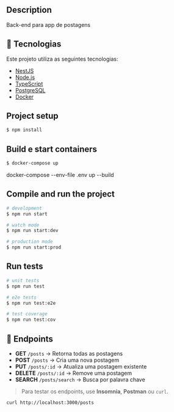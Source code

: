 
## Description

Back-end para app de postagens

## 🚀 Tecnologias

Este projeto utiliza as seguintes tecnologias:

- [NestJS](https://nestjs.com/)
- [Node.js](https://nodejs.org/)
- [TypeScript](https://www.typescriptlang.org/)
- [PostgreSQL](https://www.postgresql.org/)
- [Docker](https://www.docker.com/)


## Project setup

```bash
$ npm install
```
## Build e start containers
```bash
$ docker-compose up
```
docker-compose --env-file .env up --build

## Compile and run the project

```bash
# development
$ npm run start

# watch mode
$ npm run start:dev

# production mode
$ npm run start:prod
```

## Run tests

```bash
# unit tests
$ npm run test

# e2e tests
$ npm run test:e2e

# test coverage
$ npm run test:cov
```

## 🔗 Endpoints

- **GET** `/posts` → Retorna todas as postagens
- **POST** `/posts` → Cria uma nova postagem
- **PUT** `/posts/:id` → Atualiza uma postagem existente
- **DELETE** `/posts/:id` → Remove uma postagem
- **SEARCH** `/posts/search` → Busca por palavra chave


> Para testar os endpoints, use **Insomnia**, **Postman** ou `curl`.

```bash
curl http://localhost:3000/posts
```




